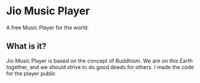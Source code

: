 # Jio Music Player

A free Music Player for the world.

## What is it?

Jio Music Player is based on the concept of Buddhism. We are on this Earth together, and we should strive to do good deeds for others. I made the code for the player public

